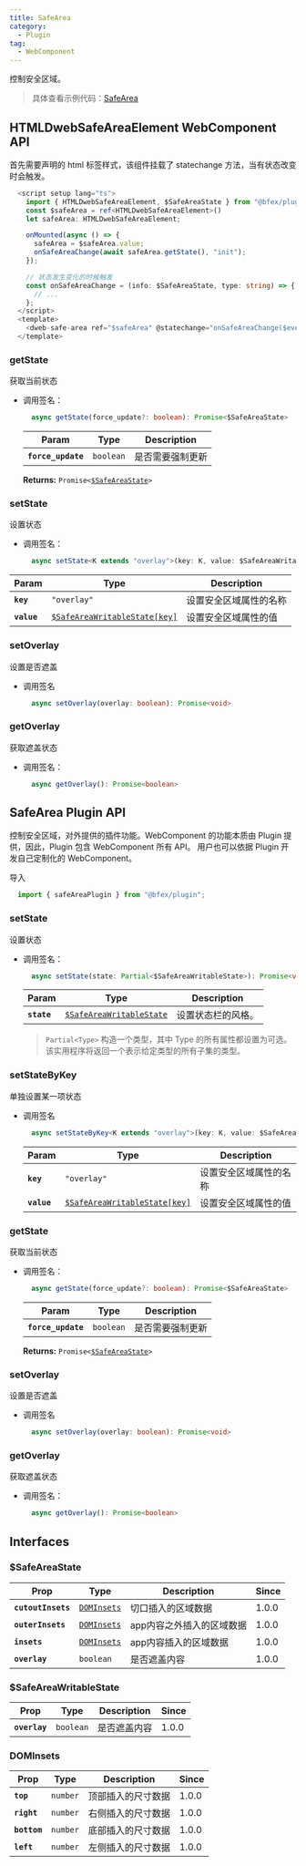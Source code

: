 ```yaml
---
title: SafeArea
category:
  - Plugin
tag:
  - WebComponent
---
```


控制安全区域。

> 具体查看示例代码：[SafeArea](https://github.com/BioforestChain/dweb_browser/blob/main/example/vue3/src/pages/SafeArea.vue)

## HTMLDwebSafeAreaElement WebComponent API

  首先需要声明的 html 标签样式，该组件挂载了 statechange 方法，当有状态改变时会触发。

  ```ts
    <script setup lang="ts">
      import { HTMLDwebSafeAreaElement, $SafeAreaState } from "@bfex/plugin";
      const $safeArea = ref<HTMLDwebSafeAreaElement>()
      let safeArea: HTMLDwebSafeAreaElement;

      onMounted(async () => {
        safeArea = $safeArea.value;
        onSafeAreaChange(await safeArea.getState(), "init");
      });

      // 状态发生变化的时候触发
      const onSafeAreaChange = (info: $SafeAreaState, type: string) => {
        // ...
      };
    </script>
    <template>
      <dweb-safe-area ref="$safeArea" @statechange="onSafeAreaChange($event.detail, 'change')"></dweb-safe-area>
    </template>
  ```

### getState

  获取当前状态

  - 调用签名：

    ```ts
      async getState(force_update?: boolean): Promise<$SafeAreaState>
    ```

    | Param              | Type                 | Description       |
    | ------------------ | -------------------- | ----------------- |
    | **`force_update`** | <code>boolean</code> | 是否需要强制更新     |

    **Returns:** <code>Promise&lt;<a href="#safeareastate">$SafeAreaState</a>&gt;</code>

### setState

  设置状态

  - 调用签名：

    ```ts
      async setState<K extends "overlay">(key: K, value: $SafeAreaWritableState[K]): Promise<void>
    ```

  | Param       | Type                                                                            | Description          |
  | ----------- | ------------------------------------------------------------------------------- | -------------------- |
  | **`key`**   | <code>"overlay"</code>                                                          | 设置安全区域属性的名称   |
  | **`value`** | <code><a href="#safeareawritablestate">$SafeAreaWritableState[key]</a></code>   | 设置安全区域属性的值     |

### setOverlay

  设置是否遮盖

  - 调用签名

    ```ts
      async setOverlay(overlay: boolean): Promise<void>
    ```

### getOverlay

  获取遮盖状态

  - 调用签名：

    ```ts
      async getOverlay(): Promise<boolean>
    ```

## SafeArea Plugin API

  控制安全区域，对外提供的插件功能。WebComponent 的功能本质由 Plugin 提供，因此，Plugin 包含 WebComponent 所有 API。
  用户也可以依据 Plugin 开发自己定制化的 WebComponent。

  导入
  ```ts
    import { safeAreaPlugin } from "@bfex/plugin";
  ```
    
### setState

  设置状态

  - 调用签名：

    ```ts
      async setState(state: Partial<$SafeAreaWritableState>): Promise<void>
    ```
  
    | Param       | Type                                                                       | Description        |
    | ----------- | -------------------------------------------------------------------------- | ------------------ |
    | **`state`** | <code><a href="#safeareawritablestate">$SafeAreaWritableState</a></code> | 设置状态栏的风格。 |

    > `Partial<Type>` 构造一个类型，其中 Type 的所有属性都设置为可选。该实用程序将返回一个表示给定类型的所有子集的类型。



### setStateByKey

  单独设置某一项状态

  - 调用签名

    ```ts
      async setStateByKey<K extends "overlay">(key: K, value: $SafeAreaWritableState[K]): Promise<void>
    ```
    
    | Param       | Type                                                                            | Description          |
    | ----------- | ------------------------------------------------------------------------------- | -------------------- |
    | **`key`**   | <code>"overlay"</code>                                                          | 设置安全区域属性的名称   |
    | **`value`** | <code><a href="#safeareawritablestate">$SafeAreaWritableState[key]</a></code>   | 设置安全区域属性的值     |

### getState

  获取当前状态

  - 调用签名：

    ```ts
      async getState(force_update?: boolean): Promise<$SafeAreaState>
    ```

    | Param              | Type                 | Description       |
    | ------------------ | -------------------- | ----------------- |
    | **`force_update`** | <code>boolean</code> | 是否需要强制更新     |

    **Returns:** <code>Promise&lt;<a href="#safeareastate">$SafeAreaState</a>&gt;</code>

### setOverlay

  设置是否遮盖

  - 调用签名

    ```ts
      async setOverlay(overlay: boolean): Promise<void>
    ```

### getOverlay

  获取遮盖状态

  - 调用签名：

    ```ts
      async getOverlay(): Promise<boolean>
    ```

## Interfaces

### $SafeAreaState

  | Prop              | Type                                              | Description           | Since |
  | ------------------- | ----------------------------------------------- | --------------------- | ----- |
  | **`cutoutInsets`**  | <code><a href="#dominsets">DOMInsets</a></code> | 切口插入的区域数据       | 1.0.0 |
  | **`outerInsets`**   | <code><a href="#dominsets">DOMInsets</a></code> | app内容之外插入的区域数据 | 1.0.0 |
  | **`insets`**        | <code><a href="#dominsets">DOMInsets</a></code> | app内容插入的区域数据    | 1.0.0 |
  | **`overlay`**       | <code>boolean</code>                            | 是否遮盖内容            | 1.0.0 |

### $SafeAreaWritableState

  | Prop                | Type                                            | Description           | Since |
  | ------------------- | ----------------------------------------------- | --------------------- | ----- |
  | **`overlay`**       | <code>boolean</code>                            | 是否遮盖内容            | 1.0.0 |

### DOMInsets

  | Prop                | Type                                            | Description           | Since |
  | ------------------- | ----------------------------------------------- | --------------------- | ----- |
  | **`top`**           | <code>number</code>                             | 顶部插入的尺寸数据       | 1.0.0 |
  | **`right`**         | <code>number</code>                             | 右侧插入的尺寸数据       | 1.0.0 |
  | **`bottom`**        | <code>number</code>                             | 底部插入的尺寸数据       | 1.0.0 |
  | **`left`**          | <code>number</code>                             | 左侧插入的尺寸数据       | 1.0.0 |



